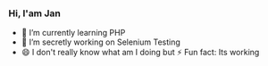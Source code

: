 ### Hi, I'am Jan

- 🌱 I’m currently learning PHP
- 🔭 I’m secretly working on Selenium Testing
- 😄 I don't really know what am I doing but ⚡ Fun fact: Its working

<!--
**jandolejs1999/jandolejs1999** is a ✨ _special_ ✨ repository because its `README.md` (this file) appears on your GitHub profile.

Here are some ideas to get you started:

- 🔭 I’m currently working on ...
- 🌱 I’m currently learning ...
- 👯 I’m looking to collaborate on ...
- 🤔 I’m looking for help with ...
- 💬 Ask me about ...
- 📫 How to reach me: ...
- 😄 Pronouns: ...
- ⚡ Fun fact: ...
-->
